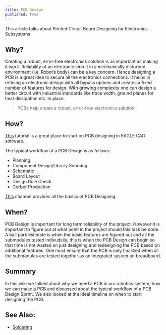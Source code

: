 ```yaml
---
title: PCB Design
published: true
---
```

This article talks about Printed Circuit Board Designing for Electronics Subsystems

## Why?

Creating a robust, error-free electronics solution is as important as making it work. Reliability of an electronic circuit in a mechanically disturbed environment (i.e. Robot’s body) can be a key concern. Hence designing a PCB is a great idea to secure all the electronics connections. It helps in refining an electronic design with all bypass options and creates a fixed number of features for design. With growing complexity one can design a better circuit with industrial standards like trace width, ground planes for heat dissipation etc. in place.

> PCBs help create a robust, error-free electronics solution. 

## How?

[This](https://www.youtube.com/watch?v=1AXwjZoyNno) tutorial is a great place to start on PCB designing in EAGLE CAD software.

The typical workflow of a PCB Design is as follows:
- Planning
- Component Design/Library Sourcing
- Schematic
- Board Layout
- Design Rule Check
- Gerber Production

[This](https://www.youtube.com/channel/UCjPWeOcXkMIOA_bd4LbivGg) channel provides all the basics of PCB Designing.

## When?

PCB Design is important for long term reliability of the project. However it is important to figure out at what point in the project should this task be done. A ball park estimate is when the basic features are figured out and all the submodules tested indivudally, this is when the PCB Design can begin so that time is not wasted on just designing and redesigning the PCB based on additional features. One must ensure that the PCB is only finalized when all the submodules are tested together as an integrated system on breadboard. 

## Summary

In this wiki we talked about why we need a PCB in our robotics system, how we can make a PCB and discussed about the typical workflow of a PCB Design Sprint. We also looked at the ideal timeline on when to start designing the PCB.


## See Also:
- [Soldering](wiki/fabrication/soldering/)

